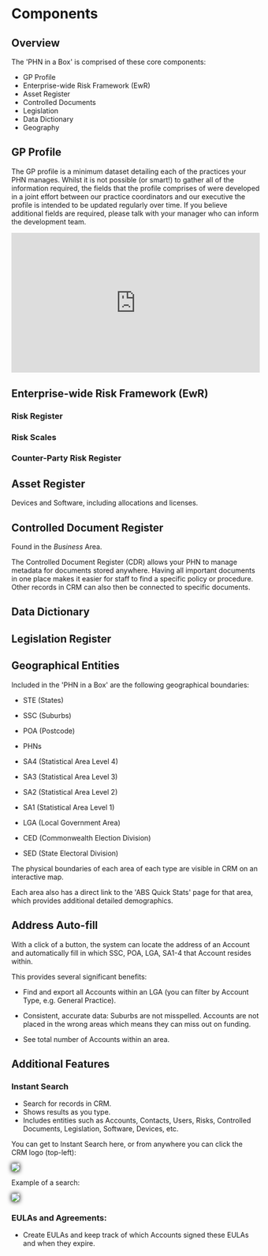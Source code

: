 # Components

## Overview

The 'PHN in a Box' is comprised of these core components:

- GP Profile
- Enterprise-wide Risk Framework (EwR)
- Asset Register
- Controlled Documents
- Legislation
- Data Dictionary
- Geography

## GP Profile

The GP profile is a minimum dataset detailing each of the practices your PHN manages. Whilst it is not possible (or smart!) to gather all of the information required, the fields that the profile comprises of were developed in a joint effort between our practice coordinators and our executive the profile is intended to be updated regularly over time. If you believe additional fields are required, please talk with your manager who can inform the development team.

<div style="position: relative; padding-bottom: 56.25%; height: 0; overflow: hidden; max-width: 100%; height: auto;">
    <iframe src="https://www.youtube.com/embed/P8YCFshdRaY" frameborder="0" allowfullscreen style="position: absolute; top: 0; left: 0; width: 100%; height: 100%;"></iframe>
</div>

## Enterprise-wide Risk Framework (EwR)

### Risk Register

### Risk Scales

### Counter-Party Risk Register

## Asset Register

Devices and Software, including allocations and licenses.

## Controlled Document Register

Found in the _Business_ Area.

The Controlled Document Register (CDR) allows your PHN to manage metadata for documents stored anywhere. Having all important documents in one place makes it easier for staff to find a specific policy or procedure. Other records in CRM can also then be connected to specific documents.

## Data Dictionary

## Legislation Register

## Geographical Entities

Included in the 'PHN in a Box' are the following geographical boundaries:

- STE (States)

- SSC (Suburbs)

- POA (Postcode)

- PHNs

- SA4 (Statistical Area Level 4)

- SA3 (Statistical Area Level 3)

- SA2 (Statistical Area Level 2)

- SA1 (Statistical Area Level 1)

- LGA (Local Government Area)

- CED (Commonwealth Election Division)

- SED (State Electoral Division)

The physical boundaries of each area of each type are visible in CRM on an interactive map.

Each area also has a direct link to the 'ABS Quick Stats' page for that area, which provides additional detailed demographics.

## Address Auto-fill

With a click of a button, the system can locate the address of an Account and automatically fill in which SSC, POA, LGA, SA1-4 that Account resides within.

This provides several significant benefits:

- Find and export all Accounts within an LGA (you can filter by Account Type, e.g. General Practice).

- Consistent, accurate data: Suburbs are not misspelled. Accounts are not placed in the wrong areas which means they can miss out on funding.

- See total number of Accounts within an area.

## Additional Features

### Instant Search

- Search for records in CRM.
- Shows results as you type.
- Includes entities such as Accounts, Contacts, Users, Risks, Controlled Documents, Legislation, Software, Devices, etc.

You can get to Instant Search here, or from anywhere you can click the CRM logo (top-left):

<img src="../images/instant_search_location.png" style="box-shadow: 0 0 10px black;" />

Example of a search:

<img src="../images/instant_search_example.png" style="box-shadow: 0 0 10px black;" />

### EULAs and Agreements:

- Create EULAs and keep track of which Accounts signed these EULAs and when they expire.
